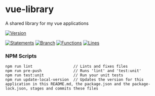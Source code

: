 # vue-library

 A shared library for my vue applications

[![Version](https://img.shields.io/badge/Version-20.06.08--0-blue.svg)](./src/)

[![Statements](https://img.shields.io/badge/Statements-87.64%25-green.svg)](./tests/unit/)
[![Branch](https://img.shields.io/badge/Branch-69.23%25-yellow.svg)](./tests/unit/)
[![Functions](https://img.shields.io/badge/Functions-84.96%25-green.svg)](./tests/unit/)
[![Lines](https://img.shields.io/badge/Lines-87.54%25-green.svg)](./tests/unit/)

### NPM Scripts

```
npm run lint                  // Lints and fixes files
npm run pre-push              // Runs 'lint' and 'test:unit'
npm run test:unit             // Run your unit tests
npm run update-local-version  // Updates the version for this application in this README.md, the package.json and the package-lock.json, stages and commits these files
```

